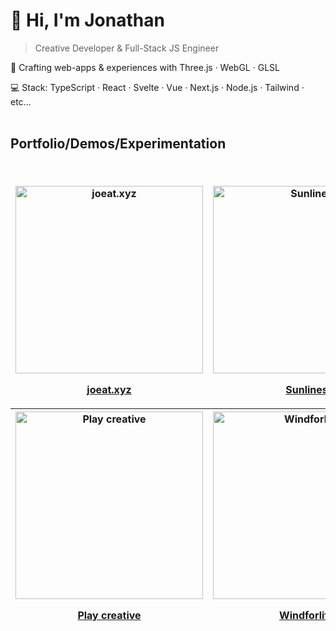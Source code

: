 # 👋 Hi, I'm Jonathan

> Creative Developer & Full-Stack JS Engineer

🎨 Crafting web-apps & experiences with Three.js · WebGL · GLSL

💻 Stack: TypeScript · React · Svelte · Vue · Next.js · Node.js · Tailwind · etc...
<br>
<br>

## Portfolio/Demos/Experimentation

<br>
<!-- OG_START -->
<table>
<thead>
<tr>
<tr>
<th>
<a href="https://joeat.xyz" target="_blank" aria-label="joeat.xyz">
<img src="https://joeat.xyz/images/joeat_banner.png" alt="joeat.xyz" width="300px" height="auto" style="max-width: 300px;" />
<p>joeat.xyz</p>
</a>

</th><th>
<a href="https://jonathan-j8.github.io/sketch-sunlines/" target="_blank" aria-label="Sunlines">
<img src="https://jonathan-j8.github.io/sketch-sunlines/banner.png" alt="Sunlines" width="300px" height="auto" style="max-width: 300px;" />
<p>Sunlines</p>
</a>

</th><th>
<a href="https://jonathan-j8.github.io/threejs-svg-parser/" target="_blank" aria-label="SVG parser">
<img src="https://jonathan-j8.github.io/threejs-svg-parser/banner.png" alt="SVG parser" width="300px" height="auto" style="max-width: 300px;" />
<p>SVG parser</p>
</a>

</th>
</tr><th>
<a href="https://jonathan-j8.github.io/play-creative/" target="_blank" aria-label="Play creative">
<img src="https://jonathan-j8.github.io/play-creative/banner.png" alt="Play creative" width="300px" height="auto" style="max-width: 300px;" />
<p>Play creative</p>
</a>

</th><th>
<a href="https://jonathan-j8.github.io/windforlife/" target="_blank" aria-label="Windforlife">
<img src="https://jonathan-j8.github.io/windforlife/banner.png" alt="Windforlife" width="300px" height="auto" style="max-width: 300px;" />
<p>Windforlife</p>
</a>

</th>
</tr>
</thead>
</table>
<!-- OG_END -->
